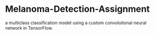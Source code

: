 # Melanoma-Detection-Assignment
 a multiclass classification model using a custom convolutional neural network in TensorFlow. 
